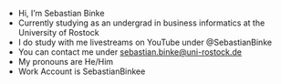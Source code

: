 - Hi, I’m Sebastian Binke
- Currently studying as an undergrad in business informatics at the University of Rostock
- I do study with me livestreams on YouTube under @SebastianBinke
- You can contact me under sebastian.binke@uni-rostock.de
- My pronouns are He/Him
- Work Account is SebastianBinkee

